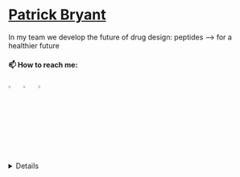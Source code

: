
# [Patrick Bryant](https://patrickbryantlab.github.io)
In my team we develop the future of drug design: peptides
--> for a healthier future



#### 📫 How to reach me:

  [<img src="https://img.icons8.com/color/48/000000/twitter.png" width="3.5%"/>](https://twitter.com/Patrick18287926)  &nbsp; [<img src="https://img.icons8.com/color/48/000000/linkedin.png" width="3.5%"/>](https://www.linkedin.com/in/patrick-bryant-phd/) &nbsp; <a href="mailto:patrick.bryant@scilifelab.se"> <img src="https://img.icons8.com/fluent/48/000000/gmail.png" width="3.5%"/>


  <details>
  <summary>
    More stuff about me
  </summary>


[<img src="https://img.icons8.com/?size=100&id=79076&format=png&color=000000" width="3.5%"/>](https://scholar.google.com/citations?user=KPlaFQQAAAAJ&hl=en&oi=ao)


[![Stats](https://github-readme-stats.vercel.app/api?username=patrickbryant1&show_icons=true)](https://github-readme-stats.vercel.app/api?username=patrickbryant1&show_icons=true&theme=radical)&nbsp; &nbsp; &nbsp; &nbsp; &nbsp; &nbsp; &nbsp; &nbsp; &nbsp; &nbsp;
